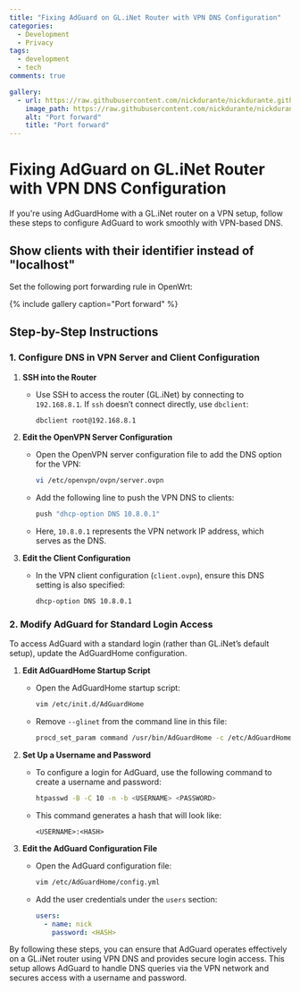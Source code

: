 ```yaml
---
title: "Fixing AdGuard on GL.iNet Router with VPN DNS Configuration"
categories:
  - Development
  - Privacy
tags:
  - development
  - tech
comments: true

gallery:
  - url: https://raw.githubusercontent.com/nickdurante/nickdurante.github.io/a1394d82d3fe7a18e0e6789dc19f61581c9aa3b9/assets/images/port_forward.jpg
    image_path: https://raw.githubusercontent.com/nickdurante/nickdurante.github.io/a1394d82d3fe7a18e0e6789dc19f61581c9aa3b9/assets/images/port_forward.jpg
    alt: "Port forward"
    title: "Port forward"
---
```

# Fixing AdGuard on GL.iNet Router with VPN DNS Configuration

If you're using AdGuardHome with a GL.iNet router on a VPN setup, follow these steps to configure AdGuard to work smoothly with VPN-based DNS.

## Show clients with their identifier instead of "localhost"
Set the following port forwarding rule in OpenWrt:

{% include gallery caption="Port forward" %}

## Step-by-Step Instructions

### 1. Configure DNS in VPN Server and Client Configuration

1. **SSH into the Router**
   - Use SSH to access the router (GL.iNet) by connecting to `192.168.8.1`. If `ssh` doesn’t connect directly, use `dbclient`:
     ```bash
     dbclient root@192.168.8.1
     ```

2. **Edit the OpenVPN Server Configuration**
   - Open the OpenVPN server configuration file to add the DNS option for the VPN:
     ```bash
     vi /etc/openvpn/ovpn/server.ovpn
     ```
   - Add the following line to push the VPN DNS to clients:
     ```bash
     push "dhcp-option DNS 10.8.0.1"
     ```
   - Here, `10.8.0.1` represents the VPN network IP address, which serves as the DNS.

3. **Edit the Client Configuration**
   - In the VPN client configuration (`client.ovpn`), ensure this DNS setting is also specified:
     ```bash
     dhcp-option DNS 10.8.0.1
     ```

### 2. Modify AdGuard for Standard Login Access

To access AdGuard with a standard login (rather than GL.iNet’s default setup), update the AdGuardHome configuration.

1. **Edit AdGuardHome Startup Script**
   - Open the AdGuardHome startup script:
     ```bash
     vim /etc/init.d/AdGuardHome
     ```
   - Remove `--glinet` from the command line in this file:
     ```bash
     procd_set_param command /usr/bin/AdGuardHome -c /etc/AdGuardHome/config.yaml -w /etc/AdGuardHome -l syslog
     ```

2. **Set Up a Username and Password**
   - To configure a login for AdGuard, use the following command to create a username and password:
     ```bash
     htpasswd -B -C 10 -n -b <USERNAME> <PASSWORD>
     ```
   - This command generates a hash that will look like:
     ```plaintext
     <USERNAME>:<HASH>
     ```

3. **Edit the AdGuard Configuration File**
   - Open the AdGuard configuration file:
     ```bash
     vim /etc/AdGuardHome/config.yml
     ```
   - Add the user credentials under the `users` section:
     ```yaml
     users:
       - name: nick
         password: <HASH>
     ```

By following these steps, you can ensure that AdGuard operates effectively on a GL.iNet router using VPN DNS and provides secure login access. This setup allows AdGuard to handle DNS queries via the VPN network and secures access with a username and password.
